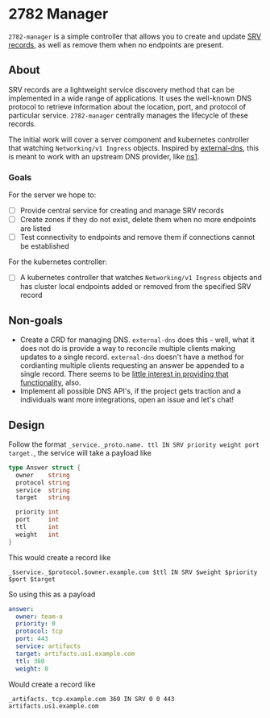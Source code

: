 # 2782 Manager

`2782-manager` is a simple controller that allows you to create and update [SRV records](https://datatracker.ietf.org/doc/html/rfc2782), as well as remove them when no endpoints are present.

## About

SRV records are a lightweight service discovery method that can be implemented in a wide range of applications. It uses the well-known DNS protocol to retrieve information about the location, port, and protocol of particular service. `2782-manager` centrally manages the lifecycle of these records.

The initial work will cover a server component and kubernetes controller that watching `Networking/v1 Ingress` objects. Inspired by [external-dns](https://github.com/kubernetes-sigs/external-dns), this is meant to work with an upstream DNS provider, like [ns1](ns1.com).

### Goals

For the server we hope to:

* [ ] Provide central service for creating and manage SRV records
* [ ] Create zones if they do not exist, delete them when no more endpoints are listed
* [ ] Test connectivity to endpoints and remove them if connections cannot be established

For the kubernetes controller:

* [ ] A kubernetes controller that watches `Networking/v1 Ingress` objects and has cluster local endpoints added or removed from the specified SRV record

## Non-goals

* Create a CRD for managing DNS. `external-dns` does this - well, what it does not do is provide a way to reconcile multiple clients making updates to a single record. `external-dns` doesn't have a method for cordianting multiple clients requesting an answer be appended to a single record. There seems to be [little interest in providing that functionality](https://github.com/kubernetes-sigs/external-dns/issues/1441), also.
* Implement all possible DNS API's, if the project gets traction and a individuals want more integrations, open an issue and let's chat!

## Design

Follow the format `_service._proto.name. ttl IN SRV priority weight port target.`, the service will take a payload like

```go
type Answer struct {
  owner    string
  protocol string
  service  string
  target   string

  priority int
  port     int
  ttl      int
  weight   int
}
```

This would create a record like

```
_$service._$protocol.$owner.example.com $ttl IN SRV $weight $priority $port $target
```

So using this as a payload

```yaml
answer:
  owner: team-a
  priority: 0
  protocol: tcp
  port: 443
  service: artifacts
  target: artifacts.us1.example.com
  ttl: 360
  weight: 0
```

Would create a record like

```text
_artifacts._tcp.example.com 360 IN SRV 0 0 443 artifacts.us1.example.com
```
